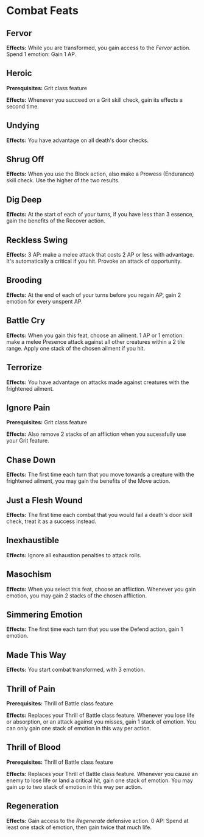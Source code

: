 # Combat Feats

## Fervor

**Effects:** While you are transformed, you gain access to the *Fervor* action. Spend 1 emotion: Gain 1 AP.

## Heroic

**Prerequisites:** Grit class feature

**Effects:** Whenever you succeed on a Grit skill check, gain its effects a second time.

## Undying

**Effects:** You have advantage on all death's door checks.

## Shrug Off

**Effects:** When you use the Block action, also make a Prowess (Endurance) skill check. Use the higher of the two results.

## Dig Deep

**Effects:** At the start of each of your turns, if you have less than 3 essence, gain the benefits of the Recover action.

## Reckless Swing

**Effects:** 3 AP: make a melee attack that costs 2 AP or less with advantage. It's automatically a critical if you hit. Provoke an attack of opportunity.

## Brooding

**Effects:** At the end of each of your turns before you regain AP, gain 2 emotion for every unspent AP.

## Battle Cry

**Effects:** When you gain this feat, choose an ailment. 1 AP or 1 emotion: make a melee Presence attack against all other creatures within a 2 tile range. Apply one stack of the chosen ailment if you hit.

## Terrorize

**Effects:** You have advantage on attacks made against creatures with the frightened ailment.

## Ignore Pain

**Prerequisites:** Grit class feature

**Effects:** Also remove 2 stacks of an affliction when you sucessfully use your Grit feature.

## Chase Down

**Effects:** The first time each turn that you move towards a creature with the frightened ailment, you may gain the benefits of the Move action.

## Just a Flesh Wound

**Effects:** The first time each combat that you would fail a death's door skill check, treat it as a success instead.

## Inexhaustible

**Effects:** Ignore all exhaustion penalties to attack rolls.

## Masochism

**Effects:** When you select this feat, choose an affliction. Whenever you gain emotion, you may gain 2 stacks of the chosen affliction.

## Simmering Emotion

**Effects:** The first time each turn that you use the Defend action, gain 1 emotion.

## Made This Way

**Effects:** You start combat transformed, with 3 emotion.

## Thrill of Pain

**Prerequisites:** Thrill of Battle class feature

**Effects:** Replaces your Thrill of Battle class feature. Whenever you lose life or absorption, or an attack against you misses, gain 1 stack of emotion. You can only gain one stack of emotion in this way per action.

## Thrill of Blood

**Prerequisites:** Thrill of Battle class feature

**Effects:** Replaces your Thrill of Battle class feature. Whenever you cause an enemy to lose life or land a critical hit, gain one stack of emotion. You may gain up to two stack of emotion in this way per action.

## Regeneration

**Effects:** Gain access to the *Regenerate* defensive action. 0 AP: Spend at least one stack of emotion, then gain twice that much life.
